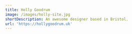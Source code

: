 ```yaml
---
title: Holly Goodrum
image: /images/holly-site.jpg
shortDescription: An awesome designer based in Bristol.
url: 'https://hollygoodrum.uk'
---
```


